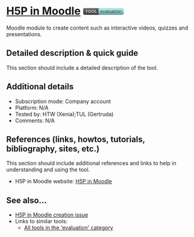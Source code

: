 # [H5P in Moodle](https://docs.moodle.org/311/en/H5P)  [<img src="images/evaluation.png" align="bottom">](https://github.com/e-CLOSE/Toolbox/issues?q=label%3A01_TOOL+label%3Aevaluation)

Moodle module to create content such as interactive videos, quizzes and presentations.


## Detailed description & quick guide

This section should include a detailed description of the tool.


## Additional details

- Subscription mode: Company account
- Platform: N/A
- Tested by: HTW (Xenia);TUL (Gertruda)
- Comments: N/A


## References (links, howtos, tutorials, bibliography, sites, etc.)

This section should include additional references and links to help in
understanding and using the tool.

- H5P in Moodle website: [H5P in Moodle](https://docs.moodle.org/311/en/H5P)


## See also...

- [H5P in Moodle creation issue](https://github.com/e-CLOSE/Toolbox/issues/77)
- Links to similar tools:
  - [All tools in the 'evaluation' category](https://github.com/e-CLOSE/Toolbox/issues?q=label%3A01_TOOL+label%3Aevaluation)

